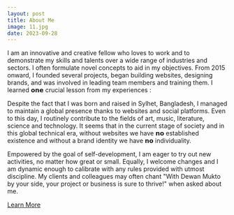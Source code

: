 ```yaml
---
layout: post
title: About Me
image: 11.jpg
date: 2023-09-28
---
```


I am an innovative and creative fellow who loves to work and to demonstrate my skills and talents over a wide range of industries and sectors. I often formulate novel concepts to aid in my objectives. From 2015 onward, I founded several projects, began building websites, designing brands, and was involved in leading team members and training them. I learned 𝗼𝗻𝗲 crucial lesson from my experiences :

Despite the fact that I was born and raised in Sylhet, Bangladesh, I managed to maintain a global presence thanks to websites and social platforms. Even to this day, I routinely contribute to the fields of art, music, literature, science and technology. It seems that in the current stage of society and in this global technical era, without websites we have 𝗻𝗼 established existence and without a brand identity we have 𝗻𝗼 individuality.

Empowered by the goal of self-development, I am eager to try out new activities, no matter how great or small. Equally, I welcome changes and I am dynamic enough to calibrate with any rules provided with utmost discipline. My clients and colleagues may often chant "With Dewan Mukto by your side, your project or business is sure to thrive!" when asked about me.

[Learn More](https://www.linkedin.com/in/dewanmukto/)
